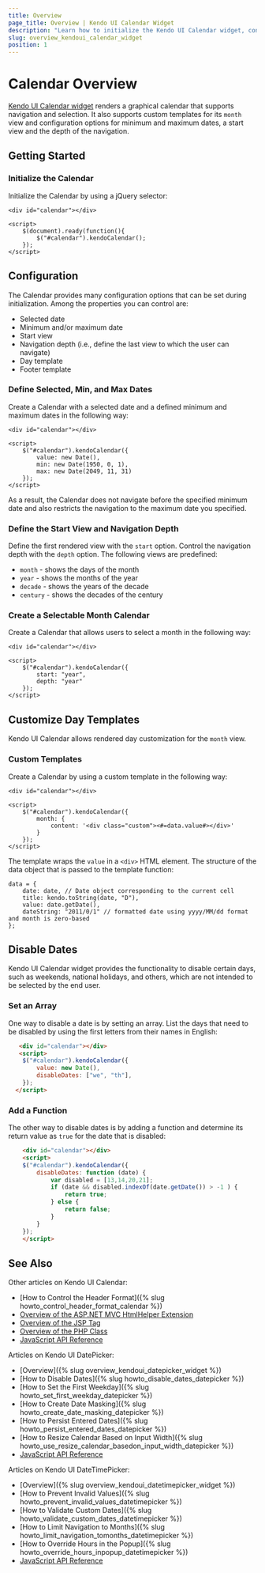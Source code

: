 ```yaml
---
title: Overview
page_title: Overview | Kendo UI Calendar Widget
description: "Learn how to initialize the Kendo UI Calendar widget, configure its options and make use of custom templates."
slug: overview_kendoui_calendar_widget
position: 1
---
```


# Calendar Overview

[Kendo UI Calendar widget](http://demos.telerik.com/kendo-ui/calendar/index) renders a graphical calendar that supports navigation and selection. It also supports custom templates for its `month` view and configuration options for minimum and maximum dates, a start view and the depth of the navigation.

## Getting Started

### Initialize the Calendar

Initialize the Calendar by using a jQuery selector:

    <div id="calendar"></div>

    <script>
        $(document).ready(function(){
            $("#calendar").kendoCalendar();
        });
    </script>


## Configuration

The Calendar provides many configuration options that can be set during initialization. Among the properties you can control are:

*   Selected date
*   Minimum and/or maximum date
*   Start view
*   Navigation depth (i.e., define the last view to which the user can navigate)
*   Day template
*   Footer template

### Define Selected, Min, and Max Dates

Create a Calendar with a selected date and a defined minimum and maximum dates in the following way:

    <div id="calendar"></div>

    <script>
        $("#calendar").kendoCalendar({
            value: new Date(),
            min: new Date(1950, 0, 1),
            max: new Date(2049, 11, 31)
        });
    </script>

As a result, the Calendar does not navigate before the specified minimum date and also restricts the navigation to the maximum date you specified.

### Define the Start View and Navigation Depth

Define the first rendered view with the `start` option. Control the navigation depth with the `depth` option. The following views are predefined:

*   `month` - shows the days of the month
*   `year` - shows the months of the year
*   `decade` - shows the years of the decade
*   `century` - shows the decades of the century

### Create a Selectable Month Calendar

Create a Calendar that allows users to select a month in the following way:

    <div id="calendar"></div>

    <script>
        $("#calendar").kendoCalendar({
            start: "year",
            depth: "year"
        });
    </script>

## Customize Day Templates

Kendo UI Calendar allows rendered day customization for the `month` view.

### Custom Templates

Create a Calendar by using a custom template in the following way:

    <div id="calendar"></div>

    <script>
        $("#calendar").kendoCalendar({
            month: {
                content: '<div class="custom"><#=data.value#></div>'
            }
        });
    </script>

The template wraps the `value` in a `<div>` HTML element. The structure of the data object that is passed to the template function:

    data = {
        date: date, // Date object corresponding to the current cell
        title: kendo.toString(date, "D"),
        value: date.getDate(),
        dateString: "2011/0/1" // formatted date using yyyy/MM/dd format and month is zero-based
    };

## Disable Dates

Kendo UI Calendar widget provides the functionality to disable certain days, such as weekends, national holidays, and others, which are not intended to be selected by the end user.

### Set an Array

One way to disable a date is by setting an array. List the days that need to be disabled by using the first letters from their names in English:

```html
   <div id="calendar"></div>
   <script>
    $("#calendar").kendoCalendar({
		value: new Date(),
		disableDates: ["we", "th"],
	});
  </script>
```

### Add a Function

The other way to disable dates is by adding a function and determine its return value as `true` for the date that is disabled:

```html
    <div id="calendar"></div>
    <script>
    $("#calendar").kendoCalendar({
        disableDates: function (date) {
            var disabled = [13,14,20,21];
            if (date && disabled.indexOf(date.getDate()) > -1 ) {
                return true;
            } else {
                return false;
            }
        }
	});
    </script>
```
## See Also

Other articles on Kendo UI Calendar:

* [How to Control the Header Format]({% slug howto_control_header_format_calendar %})
* [Overview of the ASP.NET MVC HtmlHelper Extension](/aspnet-mvc/helpers/calendar/overview)
* [Overview of the JSP Tag](/jsp/tags/calendar/overview)
* [Overview of the PHP Class](/php/widgets/calendar/overview)
* [JavaScript API Reference](/api/javascript/ui/calendar)

Articles on Kendo UI DatePicker:

* [Overview]({% slug overview_kendoui_datepicker_widget %})
* [How to Disable Dates]({% slug howto_disable_dates_datepicker %})
* [How to Set the First Weekday]({% slug howto_set_first_weekday_datepicker %})
* [How to Create Date Masking]({% slug howto_create_date_masking_datepicker %})
* [How to Persist Entered Dates]({% slug howto_persist_entered_dates_datepicker %})
* [How to Resize Calendar Based on Input Width]({% slug howto_use_resize_calendar_basedon_input_width_datepicker %})
* [JavaScript API Reference](/api/javascript/ui/datepicker)

Articles on Kendo UI DateTimePicker:

* [Overview]({% slug overview_kendoui_datetimepicker_widget %})
* [How to Prevent Invalid Values]({% slug howto_prevent_invalid_values_datetimepicker %})
* [How to Validate Custom Dates]({% slug howto_validate_custom_dates_datetimepicker %})
* [How to Limit Navigation to Months]({% slug howto_limit_navigation_tomonths_datetimepicker %})
* [How to Override Hours in the Popup]({% slug howto_override_hours_inpopup_datetimepicker %})
* [JavaScript API Reference](/api/javascript/ui/datetimepicker)
